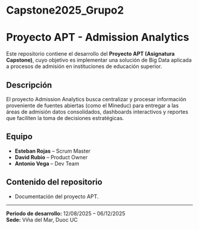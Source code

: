 # Capstone2025_Grupo2
# Proyecto APT - Admission Analytics

Este repositorio contiene el desarrollo del **Proyecto APT (Asignatura Capstone)**, cuyo objetivo es implementar una solución de Big Data aplicada a procesos de admisión en instituciones de educación superior.

## Descripción
El proyecto Admission Analytics busca centralizar y procesar información proveniente de fuentes abiertas (como el Mineduc) para entregar a las áreas de admisión datos consolidados, dashboards interactivos y reportes que faciliten la toma de decisiones estratégicas.

## Equipo
- **Esteban Rojas** – Scrum Master  
- **David Rubio** – Product Owner  
- **Antonio Vega** – Dev Team  

## Contenido del repositorio
- Documentación del proyecto APT.  

---

 **Periodo de desarrollo:** 12/08/2025 – 06/12/2025  
 **Sede:** Viña del Mar, Duoc UC  
